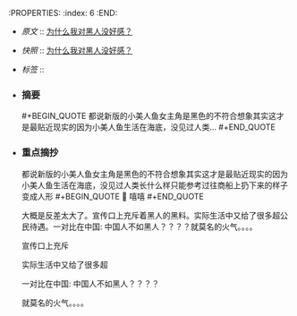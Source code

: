 :PROPERTIES:
:index: 6
:END:

- *原文* :: [为什么我对黑人没好感？](https://www.zhihu.com/question/565624945/answer/2986996501)
- *快照* :: [为什么我对黑人没好感？](http://localhost:7026/reading/6)
- *标签* ::
- ### 摘要
  #+BEGIN_QUOTE
  都说新版的小美人鱼女主角是黑色的不符合想象其实这才是最贴近现实的因为小美人鱼生活在海底，没见过人类…
  #+END_QUOTE
- ### 重点摘抄
  
  都说新版的小美人鱼女主角是黑色的不符合想象其实这才是最贴近现实的因为小美人鱼生活在海底，没见过人类长什么样只能参考过往商船上扔下来的样子变成人形
  #+BEGIN_QUOTE
  📝 嘻嘻
  #+END_QUOTE
  
  大概是反差太大了。宣传口上充斥着黑人的黑料。实际生活中又给了很多超公民待遇。一对比在中国: 中国人不如黑人？？？？就莫名的火气。。。。
  
  宣传口上充斥
  
  实际生活中又给了很多超
  
  一对比在中国: 中国人不如黑人？？？？
  
  就莫名的火气。。。。